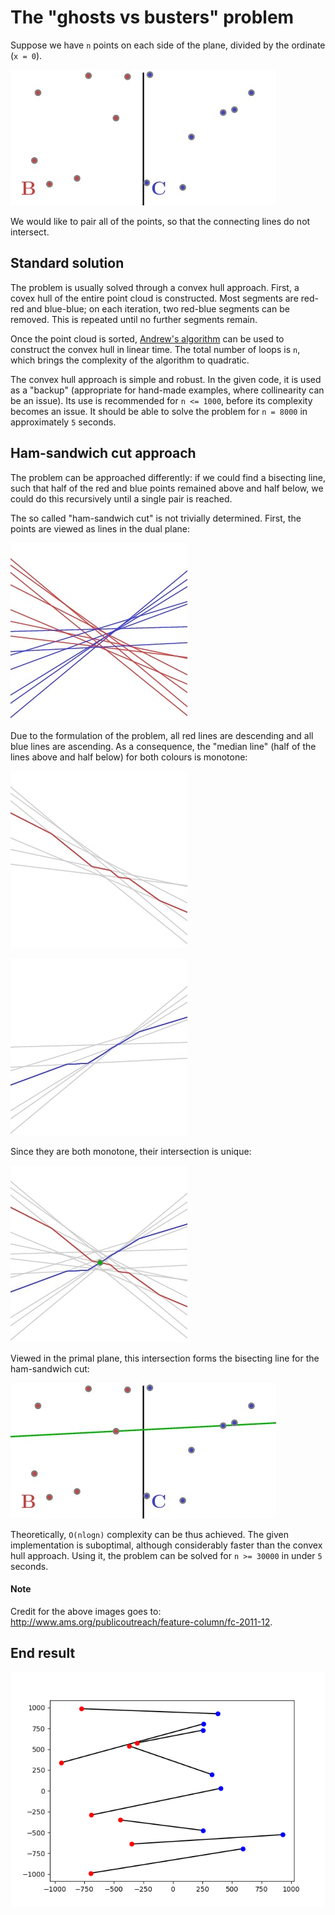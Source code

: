# The "ghosts vs busters" problem

Suppose we have `n` points on each side of the plane, divided by the ordinate (`x = 0`).

![alt text](readme_images/fcarc-december2011-ham.1.jpg "Initial point cloud.")

We would like to pair all of the points, so that the connecting lines do not intersect.

## Standard solution

The problem is usually solved through a convex hull approach. First, a covex hull of the entire point cloud is constructed. Most segments are red-red and blue-blue; on each iteration, two red-blue segments can be removed. This is repeated until no further segments remain.

Once the point cloud is sorted, [Andrew's algorithm](https://en.wikipedia.org/wiki/Convex_hull_algorithms) can be used to construct the convex hull in linear time. The total number of loops is `n`, which brings the complexity of the algorithm to quadratic.

The convex hull approach is simple and robust. In the given code, it is used as a "backup" (appropriate for hand-made examples, where collinearity can be an issue). Its use is recommended for `n <= 1000`, before its complexity becomes an issue. It should be able to solve the problem for `n = 8000` in approximately `5` seconds.

## Ham-sandwich cut approach

The problem can be approached differently: if we could find a bisecting line, such that half of the red and blue points remained above and half below, we could do this recursively until a single pair is reached.

The so called "ham-sandwich cut" is not trivially determined. First, the points are viewed as lines in the dual plane:

![alt text](readme_images/fcarc-december2011-ham.2.jpg "Points become lines in the dual plane.")

Due to the formulation of the problem, all red lines are descending and all blue lines are ascending. As a consequence, the "median line" (half of the lines above and half below) for both colours is monotone:

![alt text](readme_images/fcarc-december2011-median.b.jpg "Red median line.")

![alt text](readme_images/fcarc-december2011-median.c.jpg "Blue median line.")

Since they are both monotone, their intersection is unique:

![alt text](readme_images/fcarc-december2011-ham.cut.jpg "Median lines intersect in a single point.")

Viewed in the primal plane, this intersection forms the bisecting line for the ham-sandwich cut:

![alt text](readme_images/fcarc-december2011-ham.final.jpg "n red and n blue.")

Theoretically, `O(nlogn)` complexity can be thus achieved. The given implementation is suboptimal, although considerably faster than the convex hull approach. Using it, the problem can be solved for `n >= 30000` in under `5` seconds.

#### Note

Credit for the above images goes to: <http://www.ams.org/publicoutreach/feature-column/fc-2011-12>.

##  End result

![alt text](readme_images/Figure_1.png "Final pairings.")
